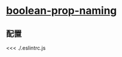 # [boolean-prop-naming](https://github.com/jsx-eslint/eslint-plugin-react/blob/master/docs/rules/boolean-prop-naming.md)

## 配置

<<< ./.eslintrc.js

